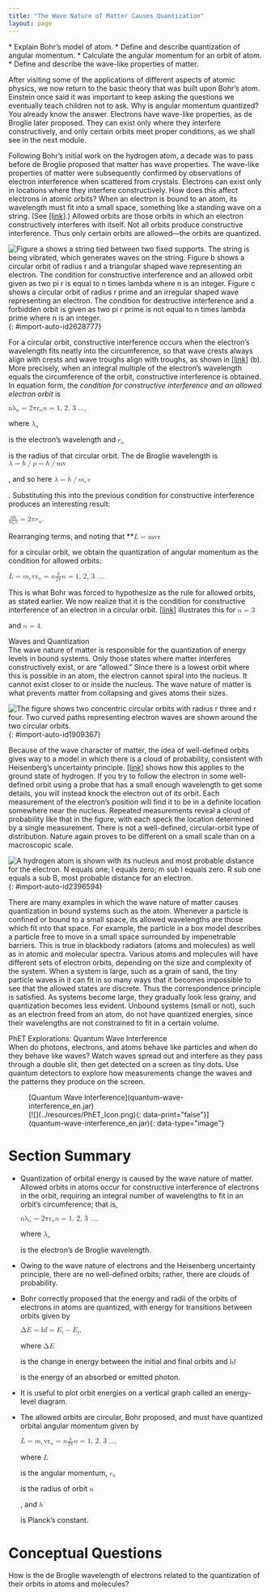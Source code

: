 ```yaml
---
title: "The Wave Nature of Matter Causes Quantization"
layout: page
---
```



<div data-type="abstract" markdown="1">
* Explain Bohr’s model of atom.
* Define and describe quantization of angular momentum.
* Calculate the angular momentum for an orbit of atom.
* Define and describe the wave-like properties of matter.

</div>

After visiting some of the applications of different aspects of atomic physics, we now return to the basic theory that was built upon Bohr’s atom. Einstein once said it was important to keep asking the questions we eventually teach children not to ask. Why is angular momentum quantized? You already know the answer. Electrons have wave-like properties, as de Broglie later proposed. They can exist only where they interfere constructively, and only certain orbits meet proper conditions, as we shall see in the next module.

Following Bohr’s initial work on the hydrogen atom, a decade was to pass before de Broglie proposed that matter has wave properties. The wave-like properties of matter were subsequently confirmed by observations of electron interference when scattered from crystals. Electrons can exist only in locations where they interfere constructively. How does this affect electrons in atomic orbits? When an electron is bound to an atom, its wavelength must fit into a small space, something like a standing wave on a string. (See [\[link\]](#import-auto-id2628777).) Allowed orbits are those orbits in which an electron constructively interferes with itself. Not all orbits produce constructive interference. Thus only certain orbits are allowed—the orbits are quantized.

![Figure a shows a string tied between two fixed supports. The string is being vibrated, which generates waves on the string. Figure b shows a circular orbit of radius r and a triangular shaped wave representing an electron. The condition for constructive interference and an allowed orbit given as two pi r is equal to n times lambda where n is an integer. Figure c shows a circular orbit of radius r prime and an irregular shaped wave representing an electron. The condition for destructive interference and a forbidden orbit is given as two pi r prime is not equal to n times lambda prime where n is an integer.](../resources/Figure_31_06_00a.jpg "(a) Waves on a string have a wavelength related to the length of the string, allowing them to interfere constructively. (b) If we imagine the string bent into a closed circle, we get a rough idea of how electrons in circular orbits can interfere constructively. (c) If the wavelength does not fit into the circumference, the electron interferes destructively; it cannot exist in such an orbit."){: #import-auto-id2628777}

For a circular orbit, constructive interference occurs when the electron’s wavelength fits neatly into the circumference, so that wave crests always align with crests and wave troughs align with troughs, as shown in [\[link\]](#import-auto-id2628777) (b). More precisely, when an integral multiple of the electron’s wavelength equals the circumference of the orbit, constructive interference is obtained. In equation form, the *condition for constructive interference and an allowed electron orbit* is

<div data-type="equation" class="equation" id="eip-91">
<math xmlns="http://www.w3.org/1998/Math/MathML"><semantics><mrow><mrow><mrow><msub><mi fontstyle="italic">nλ</mi><mrow><mi>n</mi></mrow></msub><mo stretchy="false">=</mo><msub><mrow><mn>2</mn><mi fontstyle="italic">πr</mi></mrow><mrow><mi>n</mi></mrow></msub></mrow></mrow><mrow /></mrow><annotation encoding="StarMath 5.0"> size 12{nλ rSub { size 8{n} } =2πr rSub { size 8{n} } } {}</annotation></semantics><semantics><mrow><mrow><mfenced open="(" close=")"><mrow><mrow><mi>n</mi><mo stretchy="false">=</mo></mrow><mn>1, 2, 3 ...</mn></mrow></mfenced><mtext>,</mtext></mrow><mrow /></mrow><annotation encoding="StarMath 5.0"> size 12{ left (n=1, 2, 3 "." "." "." right )} {}</annotation></semantics></math>
</div>

where <math xmlns="http://www.w3.org/1998/Math/MathML"><semantics><mrow><mrow><msub><mi>λ</mi><mrow><mi>n</mi></mrow></msub></mrow></mrow></semantics></math>

 is the electron’s wavelength and <math xmlns="http://www.w3.org/1998/Math/MathML"><semantics><mrow><mrow><msub><mi>r</mi><mrow><mi>n</mi></mrow></msub></mrow></mrow></semantics></math>

 is the radius of that circular orbit. The de Broglie wavelength is <math xmlns="http://www.w3.org/1998/Math/MathML"><semantics><mrow> <mi>λ</mi><mo>=</mo><mi>h</mi><mo>/</mo><mi>p</mi><mo>=</mo><mi>h</mi><mo>/</mo><mi fontstyle="italic">mv</mi></mrow></semantics></math>

, and so here <math xmlns="http://www.w3.org/1998/Math/MathML"> <semantics> <mrow> <mi>λ</mi><mo>=</mo><mi>h</mi><mo>/</mo><msub><mi>m</mi> <mi>e</mi></msub> <mi>v</mi> </mrow> </semantics> </math>

. Substituting this into the previous condition for constructive interference produces an interesting result:

<div data-type="equation" class="equation" id="eip-982">
<math xmlns="http://www.w3.org/1998/Math/MathML"> <semantics> <mrow> <mrow> <mrow> <mfrac> <mstyle fontstyle="italic"> <mrow> <mtext>nh</mtext> </mrow> </mstyle> <mrow> <msub> <mi>m</mi> <mrow> <mi>e</mi> </mrow> </msub> <mi>v</mi> </mrow> </mfrac> <mo stretchy="false">=</mo> <msub> <mrow> <mn>2π</mn> <mi>r</mi> </mrow> <mrow> <mi>n</mi> </mrow> </msub> <mi>.</mi> </mrow> </mrow> <mrow /> </mrow> <annotation encoding="StarMath 5.0"> size 12{ { { ital "nh"} over {m rSub { size 8{e} } v} } =2πr rSub { size 8{n} } } {}</annotation> </semantics> </math>
</div>

Rearranging terms, and noting that **<math xmlns="http://www.w3.org/1998/Math/MathML"><semantics><mrow><mrow><mrow><mi>L</mi><mo stretchy="false">=</mo><mstyle fontstyle="italic"><mrow><mtext>mvr</mtext></mrow></mstyle></mrow></mrow><mrow /></mrow><annotation encoding="StarMath 5.0"> size 12{L= ital "mvr"} {}</annotation></semantics></math>

 for a circular orbit, we obtain the quantization of angular momentum as the condition for allowed orbits:

<div data-type="equation" class="equation" id="eip-729">
<math xmlns="http://www.w3.org/1998/Math/MathML"> <semantics> <mrow> <mrow> <mrow> <mrow> <mi>L</mi> <mo stretchy="false">=</mo> <msub> <mi>m</mi> <mrow> <mi>e</mi> </mrow> </msub> </mrow> <mrow> <mstyle fontstyle="italic"> <mrow> <msub> <mtext>vr</mtext> <mrow> <mi>n</mi> </mrow> </msub> </mrow> </mstyle> <mo stretchy="false">=</mo> <mi>n</mi> </mrow> <mfrac> <mi>h</mi> <mn>2π</mn> </mfrac> </mrow> </mrow> <mrow /> </mrow> <annotation encoding="StarMath 5.0"> size 12{L=m rSub { size 8{e} } ital "vr" rSub { size 8{n} } =n { {h} over {2π} } } {}</annotation> </semantics> <semantics> <mrow> <mrow> <mfenced open="(" close=")"> <mrow> <mrow> <mi>n</mi> <mo stretchy="false">=</mo> </mrow> <mn>1, 2, 3 ...</mn> </mrow> </mfenced> <mtext>.</mtext> </mrow> <mrow /> </mrow> <annotation encoding="StarMath 5.0"> size 12{ left (n=1, 2, 3 "." "." "." right )} {}</annotation> </semantics> </math>
</div>

This is what Bohr was forced to hypothesize as the rule for allowed orbits, as stated earlier. We now realize that it is the condition for constructive interference of an electron in a circular orbit. [\[link\]](#import-auto-id1909367) illustrates this for <math xmlns="http://www.w3.org/1998/Math/MathML"><semantics><mrow><mrow><mrow><mi>n</mi><mo stretchy="false">=</mo><mn>3</mn></mrow></mrow><mrow /></mrow><annotation encoding="StarMath 5.0"> size 12{n=3} {}</annotation></semantics></math>

 and <math xmlns="http://www.w3.org/1998/Math/MathML"><semantics><mrow><mrow><mrow><mi>n</mi><mo stretchy="false">=</mo><mn>4.</mn></mrow></mrow><mrow /></mrow><annotation encoding="StarMath 5.0"> size 12{n=3} {}</annotation></semantics></math>

<div data-type="note" class="note" data-has-label="true" data-label="" markdown="1">
<div data-type="title" class="title">
Waves and Quantization
</div>
The wave nature of matter is responsible for the quantization of energy levels in bound systems. Only those states where matter interferes constructively exist, or are “allowed.” Since there is a lowest orbit where this is possible in an atom, the electron cannot spiral into the nucleus. It cannot exist closer to or inside the nucleus. The wave nature of matter is what prevents matter from collapsing and gives atoms their sizes.

</div>

 ![The figure shows two concentric circular orbits with radius r three and r four. Two curved paths representing electron waves are shown around the two circular orbits.](../resources/Figure_31_06_01a.jpg "The third and fourth allowed circular orbits have three and four wavelengths, respectively, in their circumferences."){: #import-auto-id1909367}

Because of the wave character of matter, the idea of well-defined orbits gives way to a model in which there is a cloud of probability, consistent with Heisenberg’s uncertainty principle. [\[link\]](#import-auto-id2396594) shows how this applies to the ground state of hydrogen. If you try to follow the electron in some well-defined orbit using a probe that has a small enough wavelength to get some details, you will instead knock the electron out of its orbit. Each measurement of the electron’s position will find it to be in a definite location somewhere near the nucleus. Repeated measurements reveal a cloud of probability like that in the figure, with each speck the location determined by a single measurement. There is not a well-defined, circular-orbit type of distribution. Nature again proves to be different on a small scale than on a macroscopic scale.

![A hydrogen atom is shown with its nucleus and most probable distance for the electron. N equals one; l equals zero; m sub l equals zero. R sub one equals a sub B, most probable distance for an electron.](../resources/Figure_31_06_02a.jpg "The ground state of a hydrogen atom has a probability cloud describing the position of its electron. The probability of finding the electron is proportional to the darkness of the cloud. The electron can be closer or farther than the Bohr radius, but it is very unlikely to be a great distance from the nucleus."){: #import-auto-id2396594}

There are many examples in which the wave nature of matter causes quantization in bound systems such as the atom. Whenever a particle is confined or bound to a small space, its allowed wavelengths are those which fit into that space. For example, the particle in a box model describes a particle free to move in a small space surrounded by impenetrable barriers. This is true in blackbody radiators (atoms and molecules) as well as in atomic and molecular spectra. Various atoms and molecules will have different sets of electron orbits, depending on the size and complexity of the system. When a system is large, such as a grain of sand, the tiny particle waves in it can fit in so many ways that it becomes impossible to see that the allowed states are discrete. Thus the correspondence principle is satisfied. As systems become large, they gradually look less grainy, and quantization becomes less evident. Unbound systems (small or not), such as an electron freed from an atom, do not have quantized energies, since their wavelengths are not constrained to fit in a certain volume.

<div data-type="note" class="note" data-has-label="true" id="eip-0" data-label="" markdown="1">
<div data-type="title" class="title">
PhET Explorations: Quantum Wave Interference
</div>
When do photons, electrons, and atoms behave like particles and when do they behave like waves? Watch waves spread out and interfere as they pass through a double slit, then get detected on a screen as tiny dots. Use quantum detectors to explore how measurements change the waves and the patterns they produce on the screen.

<figure markdown="1" id="eip-id1724263">
<figcaption>
[Quantum Wave Interference](quantum-wave-interference_en.jar)
</figcaption>
<span data-type="media" id="Phet_module_31.6" data-alt=""> [![](../resources/PhET_Icon.png){: data-print="false"}](quantum-wave-interference_en.jar){: data-type="image"} <span data-media-type="image/png" data-print="true" data-src="PhET_Icon.png" data-type="image" width="450" /> </span>
</figure>
</div>

# Section Summary

* Quantization of orbital energy is caused by the wave nature of matter. Allowed orbits in atoms occur for constructive interference of electrons in the orbit, requiring an integral number of wavelengths to fit in an orbit’s circumference; that is,
  <div data-type="equation" class="equation" id="eip-998">
  <math xmlns="http://www.w3.org/1998/Math/MathML"> <semantics> <mrow> <mrow> <mrow> <msub> <mi fontstyle="italic">nλ</mi> <mrow> <mi>n</mi> </mrow> </msub> <mo stretchy="false">=</mo> <msub> <mrow> <mn>2</mn><mi fontstyle="italic">πr</mi> </mrow> <mi>n</mi> </msub> </mrow> </mrow> <mrow /> </mrow> <annotation encoding="StarMath 5.0"> size 12{nλ rSub { size 8{n} } =2πr rSub { size 8{n} } } {}</annotation> </semantics> <semantics> <mrow> <mrow> <mrow> <mfenced open="(" close=")"> <mrow> <mrow> <mi>n</mi> <mo stretchy="false">=</mo> </mrow> <mn>1, 2, 3 ...</mn> </mrow> </mfenced> <mi>,</mi> </mrow> </mrow> <mrow /> </mrow> <annotation encoding="StarMath 5.0"> size 12{ left (n=1, 2, 3 "." "." "." right ),} {}</annotation> </semantics></math>
  </div>
  
  where
  <math xmlns="http://www.w3.org/1998/Math/MathML"><semantics><mrow><mrow><msub><mi>λ</mi><mrow><mi>n</mi></mrow></msub></mrow><mrow /></mrow><annotation encoding="StarMath 5.0"> size 12{λ rSub { size 8{n} } } {}</annotation></semantics></math>
  
  is the electron’s de Broglie wavelength.
* Owing to the wave nature of electrons and the Heisenberg uncertainty principle, there are no well-defined orbits; rather, there are clouds of probability.
* Bohr correctly proposed that the energy and radii of the orbits of electrons in atoms are quantized, with energy for transitions between orbits given by
  <div data-type="equation" class="equation" id="eip-294">
  <math xmlns="http://www.w3.org/1998/Math/MathML"><semantics><mrow><mrow><mrow><mrow><mn>Δ</mn><mi fontstyle="italic">E</mi><mo stretchy="false">=</mo><mrow><mtext fontstyle="italic">hf</mtext></mrow></mrow><mo stretchy="false">=</mo><mrow><msub><mi>E</mi><mrow><mtext>i</mtext></mrow></msub><mo stretchy="false">−</mo><msub><mi>E</mi><mrow><mtext>f</mtext></mrow></msub></mrow></mrow></mrow><mo>,</mo><mrow /></mrow><annotation encoding="StarMath 5.0"> size 12{ΔE= ital "hf"=E rSub { size 8{i} } - E rSub { size 8{f} } } {}</annotation></semantics></math>
  </div>
  
  where
  <math xmlns="http://www.w3.org/1998/Math/MathML"><semantics><mrow><mrow><mn>Δ</mn><mi fontstyle="italic">E</mi></mrow><mrow /></mrow><annotation encoding="StarMath 5.0"> size 12{ΔE} {}</annotation></semantics></math>
  
  is the change in energy between the initial and final orbits and
  <math xmlns="http://www.w3.org/1998/Math/MathML"><semantics><mrow><mrow><mstyle fontstyle="italic"><mrow><mtext>hf</mtext></mrow></mstyle></mrow><mrow /></mrow><annotation encoding="StarMath 5.0"> size 12{ ital "hf"} {}</annotation></semantics></math>
  
  is the energy of an absorbed or emitted photon.
* It is useful to plot orbit energies on a vertical graph called an energy-level diagram.
* The allowed orbits are circular, Bohr proposed, and must have quantized orbital angular momentum given by
  <div data-type="equation" class="equation" id="eip-874">
  <math xmlns="http://www.w3.org/1998/Math/MathML"> <semantics> <mrow> <mrow> <mrow> <mrow> <mi>L</mi> <mo stretchy="false">=</mo> <msub> <mi>m</mi> <mi>e</mi> </msub> </mrow> <mrow> <mrow> <msub> <mtext fontstyle="italic">vr</mtext> <mi>n</mi> </msub> </mrow> <mo stretchy="false">=</mo> <mi>n</mi> </mrow> <mfrac> <mi>h</mi> <mn>2π</mn> </mfrac> </mrow> </mrow> <mrow /> </mrow> <annotation encoding="StarMath 5.0"> size 12{L=m rSub { size 8{e} } ital "vr" rSub { size 8{n} } =n { {h} over {2π} } } {}</annotation> </semantics> <semantics> <mrow> <mrow> <mrow> <mfenced open="(" close=")"> <mrow> <mrow> <mi>n</mi> <mo stretchy="false">=</mo> <mn>1, 2, 3 ...</mn> </mrow> </mrow> </mfenced> <mi>,</mi> </mrow> </mrow> <mrow /> </mrow> <annotation encoding="StarMath 5.0"> size 12{ left (n=1, 2, 3 "." "." "." right ),} {}</annotation> </semantics> </math>
  </div>
  
  where
  <math xmlns="http://www.w3.org/1998/Math/MathML"><semantics><mrow><mrow><mi>L</mi></mrow><mrow /></mrow><annotation encoding="StarMath 5.0"> size 12{L} {}</annotation></semantics></math>
  
  is the angular momentum,
  <math xmlns="http://www.w3.org/1998/Math/MathML"><semantics><mrow><mrow><msub><mi>r</mi><mrow><mi>n</mi></mrow></msub></mrow><mrow /></mrow><annotation encoding="StarMath 5.0"> size 12{r rSub { size 8{n} } } {}</annotation></semantics></math>
  
  is the radius of orbit
  <math xmlns="http://www.w3.org/1998/Math/MathML"><semantics><mrow><mrow><msup><mi>n</mi><mrow /></msup></mrow><mrow /></mrow><annotation encoding="StarMath 5.0"> size 12{n rSup { size 8{"th"} } } {}</annotation></semantics></math>
  
  , and
  <math xmlns="http://www.w3.org/1998/Math/MathML"><semantics><mrow><mrow><mi>h</mi></mrow><mrow /></mrow><annotation encoding="StarMath 5.0"> size 12{h} {}</annotation></semantics></math>
  
  is Planck’s constant.

# Conceptual Questions

<div data-type="exercise" class="exercise" data-element-type="conceptual-questions">
<div data-type="problem" class="problem" markdown="1">
How is the de Broglie wavelength of electrons related to the quantization of their orbits in atoms and molecules?

</div>
</div>

